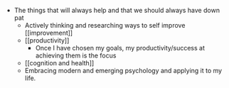 - The things that will always help and that we should always have down pat
	- Actively thinking and researching ways to self improve [[improvement]]
	- [[productivity]]
		- Once I have chosen my goals, my productivity/success at achieving them is the focus
	- [[cognition and health]]
	- Embracing modern and emerging psychology and applying it to my life.